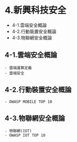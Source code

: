 # 4.新興科技安全
- 4-1.雲端安全概論
- 4-2.行動裝置安全概論
- 4-3.物聯網安全概論

## 4-1.雲端安全概論
    - 雲端運算定義
    - 雲端安全
## 4-2.行動裝置安全概論
    - OWASP MOBILE TOP 10 
## 4-3.物聯網安全概論
    - 物聯網(IOT)
    - OWASP IOT TOP 10  

